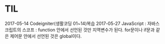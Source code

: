 # TIL
2017-05-14 Codeigniter(생활코딩 01~14)복습
2017-05-27 JavaScript : 자바스크립트의 스코프 : function 안에서 선언된 것만 지역변수가 된다. for문이나 if문과 같은 제어문 안에서 선언된 것은 global이다.
